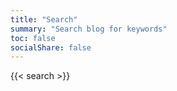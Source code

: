 ```yaml
---
title: "Search"
summary: "Search blog for keywords"
toc: false
socialShare: false
---
```


{{< search >}}